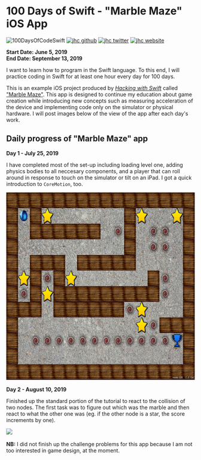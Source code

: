 # 100 Days of Swift - "Marble Maze" iOS App

![100DaysOfCodeSwift](https://img.shields.io/badge/100DaysOfCode-Swift-FA7343.svg?style=flat&logo=swift)
[![jhc github](https://img.shields.io/badge/GitHub-jhrcook-lightgrey.svg?style=flat&logo=github)](https://github.com/jhrcook)
[![jhc twitter](https://img.shields.io/badge/Twitter-@JoshDoesA-00aced.svg?style=flat&logo=twitter)](https://twitter.com/JoshDoesa)
[![jhc website](https://img.shields.io/badge/Website-Joshua_Cook-5087B2.svg?style=flat&logo=telegram)](https://joshuacook.netlify.com)

**Start Date: June 5, 2019  
End Date: September 13, 2019**

I want to learn how to program in the Swift language. To this end, I will practice coding in Swift for at least one hour every day for 100 days.

This is an example iOS project produced by [*Hacking with Swift*](https://www.hackingwithswift.com/read) called ["Marble Maze"](https://www.hackingwithswift.com/read/26/overview). This app is designed to continue my education about game creation while introducing new concepts such as measuring acceleration of the device and implementing code only on the simulator or physical hardware. I will post images below of the view of the app after each day's work.

## Daily progress of "Marble Maze" app

**Day 1 - July 25, 2019**

I have completed most of the set-up including loading level one, adding physics bodies to all neccesary components, and a player that can roll around in response to touch on the simulator or tilt on an iPad. I got a quick introduction to `CoreMotion`, too.

<img src="progress_screenshots/Simulator Screen Shot - iPad (5th generation) - 2019-07-29 at 07.42.09.png" height="500"/>

**Day 2 - August 10, 2019**

Finished up the standard portion of the tutorial to react to the collision of two nodes. The first task was to figure out which was the marble and then react to what the other one was (eg. if the other node is a star, the score increments by one).

<img src="progress_screenshots/ezgif.com-video-to-gif.gif" height="500"/>

**NB:** I did not finish up the challenge problems for this app because I am not too interested in game design, at the moment.
